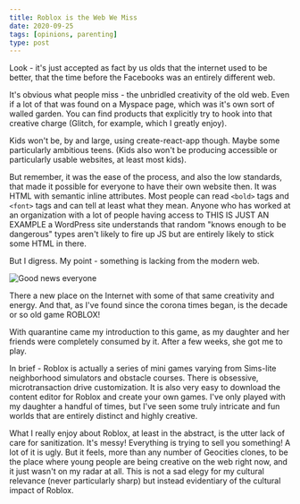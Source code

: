 ```yaml
---
title: Roblox is the Web We Miss
date: 2020-09-25
tags: [opinions, parenting]
type: post
---
```


Look - it's just accepted as fact by us olds that the internet used to be better, that the time before the Facebooks was an entirely different web.

It's obvious what people miss - the unbridled creativity of the old web. Even if a lot of that was found on a Myspace page, which was it's own sort of walled garden. You can find products that explicitly try to hook into that creative charge (Glitch, for example, which I greatly enjoy).

Kids won't be, by and large, using create-react-app though. Maybe some particularly ambitious teens. (Kids also won't be producing accessible or particularly usable websites, at least most kids).

But remember, it was the ease of the process, and also the low standards, that made it possible for everyone to have their own website then. It was HTML with semantic inline attributes. Most people can read `<bold>` tags and `<font>` tags and can tell at least what they mean. Anyone who has worked at an organization with a lot of people having access to THIS IS JUST AN EXAMPLE a WordPress site understands that random "knows enough to be dangerous" types aren't likely to fire up JS but are entirely likely to stick some HTML in there.

But I digress. My point - something is lacking from the modern web.

![Good news everyone](/images/good-news-everyone.jpg)

There a new place on the Internet with some of that same creativity and energy. And that, as I've found since the corona times began, is the decade or so old game ROBLOX!

With quarantine came my introduction to this game, as my daughter and her friends were completely consumed by it. After a few weeks, she got me to play.

In brief - Roblox is actually a series of mini games varying from Sims-lite neighborhood simulators and obstacle courses. There is obsessive, microtransaction drive customization. It is also very easy to download the content editor for Roblox and create your own games. I've only played with my daughter a handful of times, but I've seen some truly intricate and fun worlds that are entirely distinct and highly creative.

What I really enjoy about Roblox, at least in the abstract, is the utter lack of care for sanitization. It's messy! Everything is trying to sell you something! A lot of it is ugly. But it feels, more than any number of Geocities clones, to be the place where young people are being creative on the web right now, and it just wasn't on my radar at all. This is not a sad elegy for my cultural relevance (never particularly sharp) but instead evidentiary of the cultural impact of Roblox.

